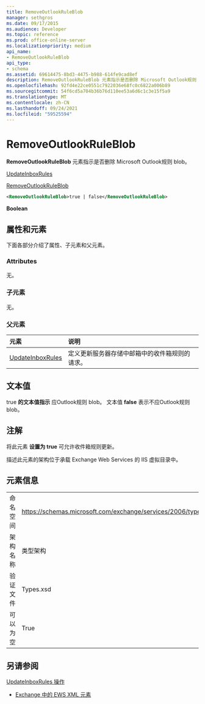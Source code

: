 ```yaml
---
title: RemoveOutlookRuleBlob
manager: sethgros
ms.date: 09/17/2015
ms.audience: Developer
ms.topic: reference
ms.prod: office-online-server
ms.localizationpriority: medium
api_name:
- RemoveOutlookRuleBlob
api_type:
- schema
ms.assetid: 69614475-8bd3-4475-b988-614fe9cad8ef
description: RemoveOutlookRuleBlob 元素指示是否删除 Microsoft Outlook规则 blob。
ms.openlocfilehash: 92fd4e22ce0551c7922036e68fc0c6822a006b89
ms.sourcegitcommit: 54f6cd5a704b36b76d110ee53a6d6c1c3e15f5a9
ms.translationtype: MT
ms.contentlocale: zh-CN
ms.lasthandoff: 09/24/2021
ms.locfileid: "59525594"
---
```

# <a name="removeoutlookruleblob"></a>RemoveOutlookRuleBlob

**RemoveOutlookRuleBlob** 元素指示是否删除 Microsoft Outlook规则 blob。 
  
[UpdateInboxRules](updateinboxrules.md)
  
[RemoveOutlookRuleBlob](removeoutlookruleblob.md)
  
```XML
<RemoveOutlookRuleBlob>true | false</RemoveOutlookRuleBlob>
```

 **Boolean**
## <a name="attributes-and-elements"></a>属性和元素

下面各部分介绍了属性、子元素和父元素。
  
### <a name="attributes"></a>Attributes

无。
  
### <a name="child-elements"></a>子元素

无。
  
### <a name="parent-elements"></a>父元素

|**元素**|**说明**|
|:-----|:-----|
|[UpdateInboxRules](updateinboxrules.md) <br/> |定义更新服务器存储中邮箱中的收件箱规则的请求。  <br/> |
   
## <a name="text-value"></a>文本值

true **的文本值指示** 应Outlook规则 blob。 文本值 **false** 表示不应Outlook规则 blob。 
  
## <a name="remarks"></a>注解

将此元素 **设置为 true** 可允许收件箱规则更新。 
  
描述此元素的架构位于承载 Exchange Web Services 的 IIS 虚拟目录中。
  
## <a name="element-information"></a>元素信息

|||
|:-----|:-----|
|命名空间  <br/> |https://schemas.microsoft.com/exchange/services/2006/types  <br/> |
|架构名称  <br/> |类型架构  <br/> |
|验证文件  <br/> |Types.xsd  <br/> |
|可以为空  <br/> |True  <br/> |
   
## <a name="see-also"></a>另请参阅



[UpdateInboxRules 操作](updateinboxrules-operation.md)


- [Exchange 中的 EWS XML 元素](ews-xml-elements-in-exchange.md)

